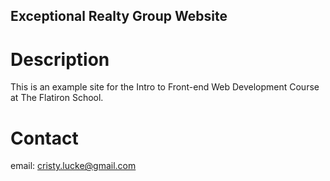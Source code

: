 Exceptional Realty Group Website
---

# Description

This is an example site for the Intro to Front-end Web Development Course at The Flatiron School.

# Contact

email: cristy.lucke@gmail.com